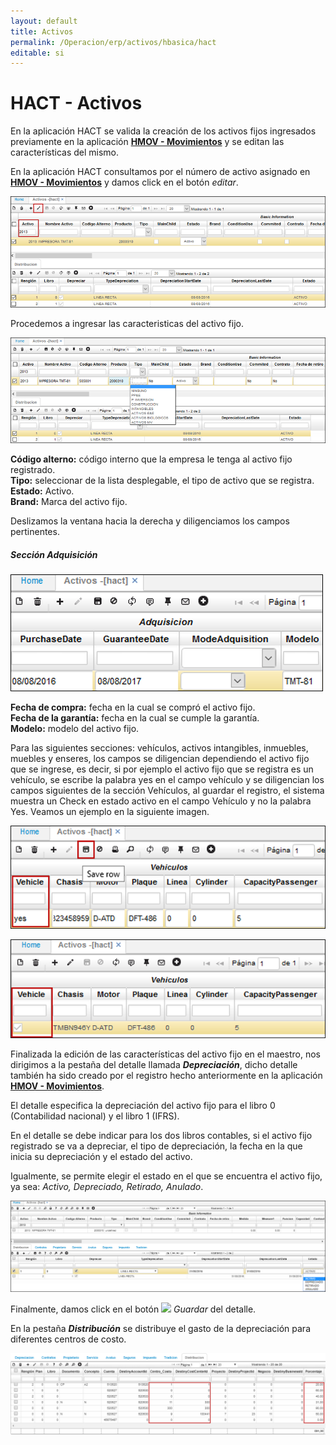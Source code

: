 ```yaml
---
layout: default
title: Activos
permalink: /Operacion/erp/activos/hbasica/hact
editable: si
---
```


# HACT - Activos

En la aplicación HACT se valida la creación de los activos fijos ingresados previamente en la aplicación [**HMOV - Movimientos**](http://docs.oasiscom.com/Operacion/erp/activos/hmovimient/hmov) y se editan las características del mismo.  

En la aplicación HACT consultamos por el número de activo asignado en [**HMOV - Movimientos**](http://docs.oasiscom.com/Operacion/erp/activos/hmovimient/hmov) y damos click en el botón _editar_.

![](hact.png)

Procedemos a ingresar las caracteristicas del activo fijo.  

![](hact1.png)

**Código alterno:** código interno que la empresa le tenga al activo fijo registrado.  
**Tipo:** seleccionar de la lista desplegable, el tipo de activo que se registra.  
**Estado:** Activo.  
**Brand:** Marca del activo fijo.  

Deslizamos la ventana hacia la derecha y diligenciamos los campos pertinentes.  

##### Sección Adquisición  

![](hact2.png)

**Fecha de compra:** fecha en la cual se compró el activo fijo.  
**Fecha de la garantía:** fecha en la cual se cumple la garantía.  
**Modelo:** modelo del activo fijo.  

Para las siguientes secciones: vehículos, activos intangibles, inmuebles, muebles y enseres, los campos se diligencian dependiendo el activo fijo que se ingrese, es decir, si por ejemplo el activo fijo que se registra es un vehículo, se escribe la palabra yes en el campo vehículo y se diligencian los campos siguientes de la sección Vehículos, al guardar el registro, el sistema muestra un Check en estado activo en el campo Vehículo y no la palabra Yes. Veamos un ejemplo en la siguiente imagen.  

![](hact3.png)

![](hact4.png)

Finalizada la edición de las características del activo fijo en el maestro, nos dirigimos a la pestaña del detalle llamada **_Depreciación_**, dicho detalle también ha sido creado por el registro hecho anteriormente en la aplicación  [**HMOV - Movimientos**](http://docs.oasiscom.com/Operacion/erp/activos/hmovimient/hmov).  

El detalle especifica la depreciación del activo fijo para el libro 0 (Contabilidad nacional) y el libro 1 (IFRS).  

En el detalle se debe indicar para los dos libros contables, si el activo fijo registrado se va a depreciar, el tipo de depreciación, la fecha en la que inicia su depreciación y el estado del activo.  

Igualmente, se permite elegir el estado en el que se encuentra el activo fijo, ya sea: _Activo, Depreciado, Retirado, Anulado_.  

![](hact5.png)

Finalmente, damos click en el botón ![](hact6.png) _Guardar_ del detalle.  

En la pestaña **_Distribución_** se distribuye el gasto de la depreciación para diferentes centros de costo.  

![](hact7.png)
